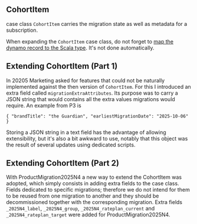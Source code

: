 
## CohortItem

case class `CohortItem` carries the migration state as well as metadata for a subscription.

When expanding the `CohortItem` case class, do not forget to [map the dynamo record to the Scala type](https://github.com/guardian/price-migration-engine/pull/1158). It's not done automatically.

## Extending CohortItem (Part 1)

In 20205 Marketing asked for features that could not be naturally implemented against the then version of `CohortItem`. For this I introduced an extra field called `migrationExtraAttributes`. Its purpose was to carry a JSON string that would contains all the extra values migrations would require. An example from P3 is 

```
{ "brandTitle": "the Guardian", "earliestMigrationDate": "2025-10-06" }
```

Storing a JSON string in a text field has the advantage of allowing extensibility, but it's also a bit awkward to use, notably that this object was the result of several updates using dedicated scripts.

## Extending CohortItem (Part 2)

With ProductMigration2025N4 a new way to extend the CohortItem was adopted, which simply consists in adding extra fields to the case class. Fields dedicated to specific migrations; therefore we do not intend for them to be reused from one migration to another and they should be decommissioned together with the corresponding migration. Extra fields `_2025N4_label`, `_2025N4_group`, `_2025N4_rateplan_current` and `_2025N4_rateplan_target` were added for ProductMigration2025N4.
